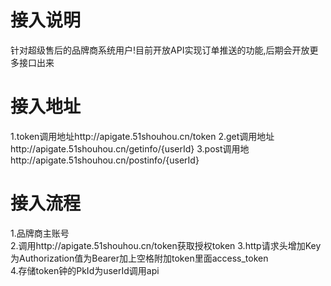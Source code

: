 # 接入说明

针对超级售后的品牌商系统用户!目前开放API实现订单推送的功能,后期会开放更多接口出来

# 接入地址

1.token调用地址http://apigate.51shouhou.cn/token
2.get调用地址http://apigate.51shouhou.cn/getinfo/{userId}
3.post调用地http://apigate.51shouhou.cn/postinfo/{userId}

# 接入流程

1.品牌商主账号  
2.调用http://apigate.51shouhou.cn/token获取授权token 
3.http请求头增加Key为Authorization值为Bearer加上空格附加token里面access_token  
4.存储token钟的PkId为userId调用api

# 



